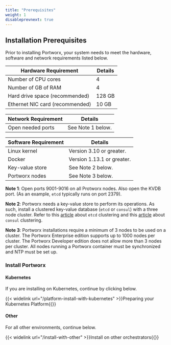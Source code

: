 ```yaml
---
title: "Prerequisites"
weight: 1
disableprevnext: true
---
```


## Installation Prerequisites

Prior to installing Portworx, your system needs to meet the hardware, software and network requirements listed below.

**Hardware Requirement** | **Details**
-------------------------|------------
     Number of CPU cores | 4
     Number of GB of RAM | 4
Hard drive space \(recommended\) | 128 GB
Ethernet NIC card \(recommended\) | 10 GB

**Network Requirement** | **Details**
--- | ---
Open needed ports | See Note 1 below.

**Software Requirement** | **Details**
--- | ---
Linux kernel | Version 3.10 or greater.
Docker | Version 1.13.1 or greater.
Key-value store | See Note 2 below.
Portworx nodes | See Note 3 below.

**Note 1**: Open ports 9001-9016 on all Protworx nodes. Also open the KVDB port. \(As an example, `etcd` typically runs on port 2379\).

**Note 2**:  Portworx needs a key-value store to perform its operations. As such, install a clustered key-value database \(`etcd` or `consul`\) with a three node cluster. Refer to this [article](https://coreos.com/etcd/docs/latest/op-guide/clustering.html) about `etcd` clustering and this [article](https://www.consul.io/intro/getting-started/join.html) about `consul` clustering.

**Note 3**: Portworx installations require a minimum of 3 nodes to be used on a cluster. The Portworx Enterprise edition supports up to 1000 nodes per cluster. The Portworx Developer edition does not allow more than 3 nodes per cluster.  All nodes running a Portworx container must be synchronized and NTP must be set up.

### Install Portworx

#### Kubernetes

If you are installing on Kubernetes, continue by clicking below.

{{< widelink url="/platform-install-with-kubernetes" >}}Preparing your Kubernetes Platform{{</widelink>}}

#### Other

For all other environments, continue below.

{{< widelink url="/install-with-other" >}}Install on other orchestrators{{</widelink>}}